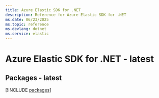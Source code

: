 ```yaml
---
title: Azure Elastic SDK for .NET
description: Reference for Azure Elastic SDK for .NET
ms.date: 06/23/2025
ms.topic: reference
ms.devlang: dotnet
ms.service: elastic
---
```

# Azure Elastic SDK for .NET - latest
## Packages - latest
[!INCLUDE [packages](elastic-index.md)]